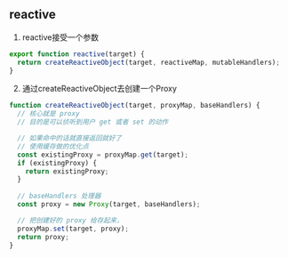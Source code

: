 ## reactive

1. reactive接受一个参数

```ts
export function reactive(target) {
  return createReactiveObject(target, reactiveMap, mutableHandlers);
}
```

2. 通过createReactiveObject去创建一个Proxy

```ts
function createReactiveObject(target, proxyMap, baseHandlers) {
  // 核心就是 proxy
  // 目的是可以侦听到用户 get 或者 set 的动作

  // 如果命中的话就直接返回就好了
  // 使用缓存做的优化点
  const existingProxy = proxyMap.get(target);
  if (existingProxy) {
    return existingProxy;
  }
	
  // baseHandlers 处理器
  const proxy = new Proxy(target, baseHandlers);

  // 把创建好的 proxy 给存起来，
  proxyMap.set(target, proxy);
  return proxy;
}

```

